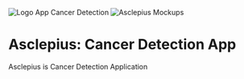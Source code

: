 
![Logo App Cancer Detection](https://github.com/user-attachments/assets/4c8c7dc2-56be-4d87-bb47-9ed7e859ee05)
![Asclepius Mockups](https://github.com/user-attachments/assets/9232a58f-a2ac-4aa2-867c-fc8372820a90)

# Asclepius: Cancer Detection App

Asclepius is Cancer Detection Application 
